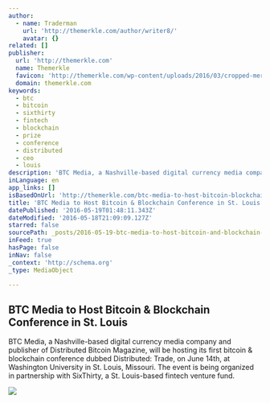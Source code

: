 ```yaml
---
author:
  - name: Traderman
    url: 'http://themerkle.com/author/writer8/'
    avatar: {}
related: []
publisher:
  url: 'http://themerkle.com'
  name: Themerkle
  favicon: 'http://themerkle.com/wp-content/uploads/2016/03/cropped-merkle-white-1-192x192.png'
  domain: themerkle.com
keywords:
  - btc
  - bitcoin
  - sixthirty
  - fintech
  - blockchain
  - prize
  - conference
  - distributed
  - ceo
  - louis
description: 'BTC Media, a Nashville-based digital currency media company and publisher of Distributed Bitcoin Magazine, will be hosting its first bitcoin & blockchain conference dubbed Distributed: Trade, on June 14th, at Washington University in St. Louis, Missouri. The event is being organized in partnership with SixThirty, a St. Louis-based fintech venture fund.'
inLanguage: en
app_links: []
isBasedOnUrl: 'http://themerkle.com/btc-media-to-host-bitcoin-blockchain-conference-in-st-louis/'
title: 'BTC Media to Host Bitcoin & Blockchain Conference in St. Louis'
datePublished: '2016-05-19T01:48:11.343Z'
dateModified: '2016-05-18T21:09:09.127Z'
starred: false
sourcePath: _posts/2016-05-19-btc-media-to-host-bitcoin-and-blockchain-conference-in-st-lou.md
inFeed: true
hasPage: false
inNav: false
_context: 'http://schema.org'
_type: MediaObject

---
```

<article style=""><h1>BTC Media to Host Bitcoin &amp; Blockchain Conference in St. Louis</h1><p>BTC Media, a Nashville-based digital currency media company and publisher of Distributed Bitcoin Magazine, will be hosting its first bitcoin &amp; blockchain conference dubbed Distributed: Trade, on June 14th, at Washington University in St. Louis, Missouri. The event is being organized in partnership with SixThirty, a St. Louis-based fintech venture fund.</p><img src="http://themerkle.com/wp-content/uploads/2016/05/shutterstock_270828248.jpg" /></article>